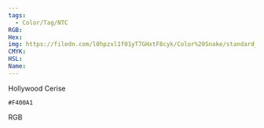 ```yaml
---
tags:
  - Color/Tag/NTC
RGB:
Hex:
img: https://filedn.com/l0hpzxl1f01yT7GHxtF8cyk/Color%20Snake/standard_csv_to_svg//F400A1.svg
CMYK:
HSL:
Name:
---
```

Hollywood Cerise
```palette
#F400A1
```
RGB
